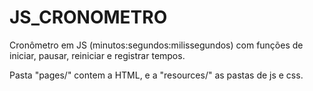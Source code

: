 # JS_CRONOMETRO
Cronômetro em JS (minutos:segundos:milissegundos) com funções de iniciar, pausar, reiniciar e registrar tempos.

Pasta "pages/" contem a HTML, e a "resources/" as pastas de js e css.
